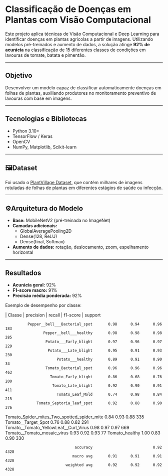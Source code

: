 # Classificação de Doenças em Plantas com Visão Computacional

Este projeto aplica técnicas de Visão Computacional e Deep Learning para identificar doenças em plantas agrícolas a partir de imagens. Utilizando modelos pré-treinados e aumento de dados, a solução atinge **92% de acurácia** na classificação de 15 diferentes classes de condições em lavouras de tomate, batata e pimentão.

---

## Objetivo

Desenvolver um modelo capaz de classificar automaticamente doenças em folhas de plantas, auxiliando produtores no monitoramento preventivo de lavouras com base em imagens.

---

## Tecnologias e Bibliotecas

- Python 3.10+
- TensorFlow / Keras
- OpenCV
- NumPy, Matplotlib, Scikit-learn

---

## 🖼Dataset

Foi usado o [PlantVillage Dataset](https://www.kaggle.com/datasets/emmarex/plantdisease), que contém milhares de imagens rotuladas de folhas de plantas em diferentes estágios de saúde ou infecção.

---

## ⚙Arquitetura do Modelo

- **Base:** MobileNetV2 (pré-treinada no ImageNet)
- **Camadas adicionais:**
  - GlobalAveragePooling2D
  - Dense(128, ReLU)
  - Dense(final, Softmax)
- **Aumento de dados:** rotação, deslocamento, zoom, espelhamento horizontal

---

## Resultados

- **Acurácia geral:** 92%
- **F1-score macro:** 91%
- **Precisão média ponderada:** 92%

Exemplo de desempenho por classe:

|  Classe                                 |  precision  |  recall |  f1-score  | support

              Pepper__bell___Bacterial_spot       0.98      0.94      0.96       183
                     Pepper__bell___healthy       0.98      0.98      0.98       285
                      Potato___Early_blight       0.97      0.96      0.97       229
                       Potato___Late_blight       0.95      0.91      0.93       230
                           Potato___healthy       0.89      0.91      0.90        34
                      Tomato_Bacterial_spot       0.96      0.96      0.96       463
                        Tomato_Early_blight       0.86      0.68      0.76       200
                         Tomato_Late_blight       0.92      0.90      0.91       411
                           Tomato_Leaf_Mold       0.74      0.98      0.84       215
                  Tomato_Septoria_leaf_spot       0.92      0.88      0.90       376
Tomato_Spider_mites_Two_spotted_spider_mite       0.84      0.93      0.88       335
                        Tomato__Target_Spot       0.76      0.88      0.82       291
      Tomato__Tomato_YellowLeaf__Curl_Virus       0.98      0.97      0.97       669
                Tomato__Tomato_mosaic_virus       0.93      0.92      0.93        77
                             Tomato_healthy       1.00      0.83      0.90       330

                                   accuracy                           0.92      4328
                                  macro avg       0.91      0.91      0.91      4328
                               weighted avg       0.92      0.92      0.92      4328





